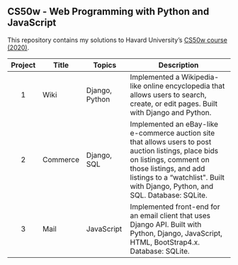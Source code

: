 ## CS50w - Web Programming with Python and JavaScript
This repository contains my solutions to Havard University’s <a href='https://cs50.harvard.edu/web/2020/'>CS50w course (2020)</a>.<br>

Project | Title | Topics | Description
:--:|--|--|--
1 | Wiki | Django, Python |Implemented a Wikipedia-like online encyclopedia that allows users to search, create, or edit pages. Built with Django and Python.
2 | Commerce | Django, SQL |Implemented an eBay-like e-commerce auction site that allows users to post auction listings, place bids on listings, comment on those listings, and add listings to a “watchlist". Built with Django, Python, and SQL. Database: SQLite.
3 | Mail | JavaScript | Implemented front-end for an email client that uses Django API. Built with Python, Django, JavaScript, HTML, BootStrap4.x. Database: SQLite.
